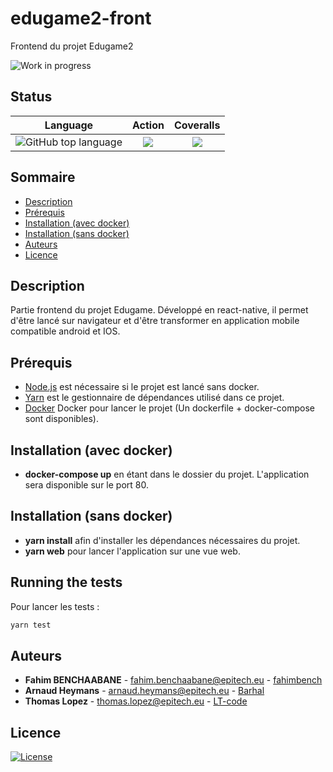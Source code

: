 # edugame2-front
Frontend du projet Edugame2

![Work in progress](http://www.repostatus.org/badges/latest/wip.svg)

## Status

| Language | Action | Coveralls |
|:--------:|:------:|:---------:|
| ![GitHub top language](https://img.shields.io/github/languages/top/Edugame-Team/edugame2-front) | ![](https://img.shields.io/github/workflow/status/Edugame-Team/edugame2-front/CICD/master) | ![](https://img.shields.io/github/workflow/status/Edugame-Team/edugame2-front/CICD/blabla) |

## Sommaire

- [Description](#description)
- [Prérequis](#prérequis)
- [Installation (avec docker)](#installation-avec-docker)
- [Installation (sans docker)](#installation-sans-docker)
- [Auteurs](#auteurs)
- [Licence](#licence)

## Description

Partie frontend du projet Edugame. Développé en react-native, il permet d'être lancé sur navigateur et d'être transformer en application mobile compatible android et IOS. 

## Prérequis

 - [Node.js](https://nodejs.org/en/) est nécessaire si le projet est lancé sans docker.
 - [Yarn](https://classic.yarnpkg.com/fr/docs/install/#windows-stable) est le gestionnaire de dépendances utilisé dans ce projet.
 - [Docker](https://docs.docker.com/get-docker/) Docker pour lancer le projet (Un dockerfile + docker-compose sont disponibles).
 
 ## Installation (avec docker)
 
  - **docker-compose up** en étant dans le dossier du projet. L'application sera disponible sur le port 80.

## Installation (sans docker)

 - **yarn install** afin d'installer les dépendances nécessaires du projet.
 - **yarn web** pour lancer l'application sur une vue web.

## Running the tests

Pour lancer les tests :

```bash
yarn test
```
## Auteurs

* **Fahim BENCHAABANE** - <fahim.benchaabane@epitech.eu> - [fahimbench](https://github.com/fahimbench)
* **Arnaud Heymans** - <arnaud.heymans@epitech.eu> - [Barhal](https://github.com/Barhal)
* **Thomas Lopez** - <thomas.lopez@epitech.eu> - [LT-code](https://github.com/LT-code)

## Licence
[![License](https://img.shields.io/badge/License-Apache%202.0-green.svg)](https://opensource.org/licenses/Apache-2.0)


